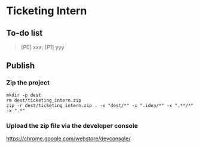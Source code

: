 # Ticketing Intern

## To-do list

> [P0] xxx; [P1] yyy 

## Publish

### Zip the project

```
mkdir -p dest
rm dest/ticketing_intern.zip
zip -r dest/ticketing_intern.zip . -x "dest/*" -x ".idea/*" -x ".**/*" -x ".*"
```

### Upload the zip file via the developer console

https://chrome.google.com/webstore/devconsole/

